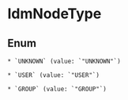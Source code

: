 
# IdmNodeType

## Enum


    * `UNKNOWN` (value: `"UNKNOWN"`)

    * `USER` (value: `"USER"`)

    * `GROUP` (value: `"GROUP"`)
